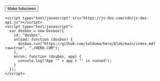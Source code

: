   <div id="dosbox"></div>
    <br/>
    <button onclick="dosbox.requestFullScreen();">Make fullscreen</button>
    
    <script type="text/javascript" src="https://js-dos.com/cdn/js-dos-api.js"></script>
    <script type="text/javascript">
      var dosbox = new Dosbox({
        id: "dosbox",
        onload: function (dosbox) {
          dosbox.run("https://github.com/solduma/hero/blob/main/index.md?raw=true", "./HERO.COM");
        },
        onrun: function (dosbox, app) {
          console.log("App '" + app + "' is runned");
        }
      });
    </script>
